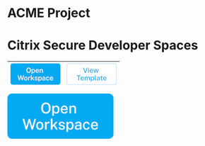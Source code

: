 # ACME Project

# Citrix Secure Developer Spaces
| [![Open in Strong Network](./assets/open.png)](https://demo.strong.network/project/399991536570222/quickstart/714288768697896)  | [![Open in Strong Network](./assets/view.png)](https://demo.strong.network/project/399991536570222/workspaces/templates) |
| ------------- |:-------------:|


<a href="https://demo.strong.network/project/399991536570222/quickstart/714288768697896"><img src="https://github.com/strong-network/project-acme/blob/main/assets/Open_Workspace_blue_small2.png" alt="Open in Secure Developer Spaces" width="240"></a>
